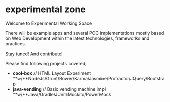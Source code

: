 # experimental zone
Welcome to Experimental Working Space

There will be example apps and several POC implementations mostly based on Web Development within the latest technologies, frameworks and practices.

Stay tuned! And contribute!

Please find following projects covered;

* **cool-box** // HTML Layout Experiment **w/**NodeJs/Grunt/Bower/Karma/Jasmine/Protractor/JQuery/Bootstrap
* **java-vending** // Basic vending machine impl **w/**Java/Gradle/JUnit/Mockito/PowerMock
